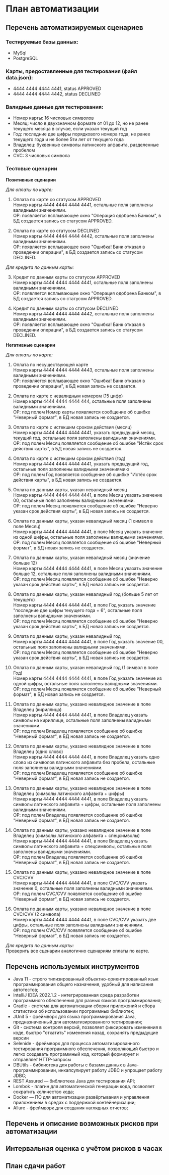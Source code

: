 # План автоматизации
## Перечень автоматизируемых сценариев
### Тестируемые базы данных:
- MySql
- PostgreSQL

### Карты, предоставленные для тестирования (файл data.json):
- 4444 4444 4444 4441, status APPROVED
- 4444 4444 4444 4442, status DECLINED

### Валидные данные для тестирования:
- Номер карты: 16 числовых символов
- Месяц: число в двухзначном формате от 01 до 12, но не ранее текущего месяца в случае, если указан текущий год
- Год: последние две цифры порядкового номера года, не ранее текущего года и не более 5ти лет от текущего года
- Владелец: буквенные символы латинского алфавита, разделенные пробелом
- CVC: 3 числовых символа

### Тестовые сценарии

**Позитивные сценарии**

*Для оплаты по карте:*

1. Оплата по карте со статусом APPROVED  
   Номер карты 4444 4444 4444 4441, остальные поля заполнены валидными значениями.  
   ОР: появляется всплывающее окно "Операция одобрена Банком", в БД создается запись со статусом APPROVED.


2. Оплата по карте со статусом DECLINED    
   Номер карты 4444 4444 4444 4442, остальные поля заполнены валидными значениями.     
   ОР: появляется всплывающее окно "Ошибка! Банк отказал в проведении операции", в БД создается запись со статусом DECLINED.

*Для кредита по данным карты:*

3. Кредит по данным карты со статусом APPROVED   
   Номер карты 4444 4444 4444 4441, остальные поля заполнены валидными значениями.   
   ОР: появляется всплывающее окно "Операция одобрена Банком", в БД создается запись со статусом APPROVED.


4. Кредит по данным карты со статусом DECLINED  
   Номер карты 4444 4444 4444 4442, остальные поля заполнены валидными значениями.  
   ОР: появляется всплывающее окно "Ошибка! Банк отказал в проведении операции", в БД создается запись со статусом DECLINED.


**Негативные сценарии**

*Для оплаты по карте:*
1. Оплата по несуществующей карте   
   Номер карты 4444 4444 4444 4443, остальные поля заполнены валидными значениями.    
   ОР: появляется всплывающее окно "Ошибка! Банк отказал в проведении операции", в БД новая запись не создается.


2. Оплата по карте с невалидным номером (15 цифр)   
   Номер карты 4444 4444 4444 444, остальные поля заполнены валидными значениями.  
   ОР: под полем Номер карты появляется сообщение об ошибке "Неверный формат", в БД новая запись не создается.


3. Оплата по карте с истекшим сроком действия (месяц)  
   Номер карты 4444 4444 4444 4441, указать предыдущий месяц, текущий год, остальные поля заполнены валидными значениями.   
   ОР: под полем Месяц появляется сообщение об ошибке "Истёк срок действия карты", в БД новая запись не создается. 


4. Оплата по карте с истекшим сроком действия (год)  
   Номер карты 4444 4444 4444 4441, указать предыдущий год, остальные поля заполнены валидными значениямию  
   ОР: под полем Год появляется сообщение об ошибке "Истёк срок действия карты", в БД новая запись не создается.


5. Оплата по данным карты, указан невалидный месяц   
   Номер карты 4444 4444 4444 4441, в поле Месяц указать значение 00, остальные поля заполнены валидными значениями.  
   ОР: под полем Месяц появляется сообщение об ошибке "Неверно указан срок действия карты", в БД новая запись не создается.


6. Оплата по данным карты, указан невалидный месяц (1 символ в поле Месяц)  
   Номер карты 4444 4444 4444 4441, в поле Месяц указать значение из одной цифры, остальные поля заполнены валидными значениями.  
   ОР: под полем Месяц появляется сообщение об ошибке "Неверный формат", в БД новая запись не создается.


7. Оплата по данным карты, указан невалидный месяц (значение больше 12)  
   Номер карты 4444 4444 4444 4441, в поле Месяц указать значение больше 12, остальные поля заполнены валидными значениями.  
   ОР: под полем Месяц появляется сообщение об ошибке "Неверно указан срок действия карты", в БД новая запись не создается.


8. Оплата по данным карты, указан невалидный год (больше 5 лет от текущего)  
   Номер карты 4444 4444 4444 4441, в поле Год указать значение "последние две цифры текущего года + 6", остальные поля заполнены валидными значениями.  
   ОР: под полем Месяц появляется сообщение об ошибке "Неверно указан срок действия карты", в БД новая запись не создается. 


9. Оплата по данным карты, указан невалидный год    
   Номер карты 4444 4444 4444 4441, в поле Год указать значение 00, остальные поля заполнены валидными значениями.  
   ОР: под полем Месяц появляется сообщение об ошибке "Неверно указан срок действия карты", в БД новая запись не создается.


10. Оплата по данным карты, указан невалидный год (1 символ в поле Год)  
   Номер карты 4444 4444 4444 4441, в поле Год указать значение из одной цифры, остальные поля заполнены валидными значениями.  
   ОР: под полем Месяц появляется сообщение об ошибке "Неверный формат", в БД новая запись не создается.


11. Оплата по данным карты, указано невалидное значение в поле Владелец (кириллица)  
   Номер карты 4444 4444 4444 4441, в поле Владелец указать символы на кириллице, остальные поля заполнены валидными значениями.  
   ОР: под полем Владелец появляется сообщение об ошибке "Неверный формат", в БД новая запись не создается.


12. Оплата по данным карты, указано невалидное значение в поле Владелец (одно слово)  
   Номер карты 4444 4444 4444 4441, в поле Владелец указать одно слово из символов латинского алфавита без пробела, остальные поля заполнены валидными значениями.  
   ОР: под полем Владелец появляется сообщение об ошибке "Неверный формат", в БД новая запись не создается. 


13. Оплата по данным карты, указано невалидное значение в поле Владелец (символы латинского алфавита + цифры)   
   Номер карты 4444 4444 4444 4441, в поле Владелец указать символы латинского алфавита + цифры, остальные поля заполнены валидными значениями.  
   ОР: под полем Владелец появляется сообщение об ошибке "Неверный формат", в БД новая запись не создается.


14. Оплата по данным карты, указано невалидное значение в поле Владелец (символы латинского алфавита + спецсимволы)  
   Номер карты 4444 4444 4444 4441, в поле Владелец указать символы латинского алфавита + спецсимволы, остальные поля заполнены валидными значениями.  
   ОР: под полем Владелец появляется сообщение об ошибке "Неверный формат", в БД новая запись не создается.


15. Оплата по данным карты, указано невалидное значение в поле CVC/CVV   
   Номер карты 4444 4444 4444 4441, в поле CVC/CVV указать значение 0, остальные поля заполнены валидными значениями.  
   ОР: под полем CVC/CVV появляется сообщение об ошибке "Неверный формат", в БД новая запись не создается.


16. Оплата по данным карты, указано невалидное значение в поле CVC/CVV (2 символа)   
    Номер карты 4444 4444 4444 4441, в поле CVC/CVV указать две цифры, остальные поля заполнены валидными значениями.  
    ОР: под полем CVC/CVV появляется сообщение об ошибке "Неверный формат", в БД новая запись не создается.

*Для кредита по данным карты:*  
Проверить все сценарии аналогично сценариям оплаты по карте.


## Перечень используемых инструментов 
- Java 11 - строго типизированный объектно-ориентированный язык программирования общего назначения, удобный для написания автотестов;
- IntelliJ IDEA 2022.1.2 - интегрированная среда разработки программного обеспечения для разных языков программирования;
- Gradle - система для автоматизации сборки приложений и сбора статистики об использовании программных библиотек;
- JUnit 5 - фреймворк для языка программирования Java, предназначенный для автоматизированного тестирования;
- Git - система контроля версий, позволяет фиксировать изменения в коде, быстро "откатить" изменения назад, сохранять предыдущие версии
- Selenide - фреймворк для процесса автоматизированного тестирования программного обеспечения, 
позволяющий быстро и легко создавать программный код, который формирует и отправляет HTTP-запросы
- DBUtils - библиотека для работы с базами данных в Java-программировании, инкапсулирует работу JDBC и упрощает работу JDBC;
- REST Assured — библиотека Java для тестирования API;
- Lombok - плагин для автоматической генерации кода, позволяет сократить количество кода;
- Docker — ПО для автоматизации развёртывания и управления приложением в средах с поддержкой контейнеризации;
- Allure - фреймворк для создания наглядных отчетов;

## Перечень и описание возможных рисков при автоматизации

## Интервальная оценка с учётом рисков в часах

## План сдачи работ